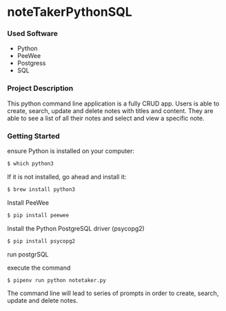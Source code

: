 # noteTakerPythonSQL

### Used Software

  - Python
  - PeeWee
  - Postgress
  -  SQL 

 ### Project Description

This python command line application is a fully CRUD app. Users is able to create, search, update and delete notes with titles and content. They are able to see a list of all their notes and select and view a specific note.

### Getting Started

ensure Python is installed on your computer:

```sh
$ which python3
```

If it is not installed, go ahead and install it:
```sh
$ brew install python3
```

Install PeeWee
```sh
$ pip install peewee
```
Install the Python PostgreSQL driver (psycopg2)

```sh
$ pip install psycopg2
```
run postgrSQL

execute the command 
```sh
$ pipenv run python notetaker.py  
```
The command line will lead to series of prompts in order to create, search, update and delete notes.
